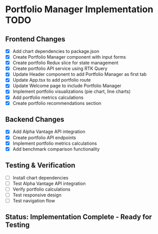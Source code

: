 # Portfolio Manager Implementation TODO

## Frontend Changes
- [x] Add chart dependencies to package.json
- [x] Create Portfolio Manager component with input forms
- [x] Create portfolio Redux slice for state management
- [x] Create portfolio API service using RTK Query
- [x] Update Header component to add Portfolio Manager as first tab
- [x] Update App.tsx to add portfolio route
- [x] Update Welcome page to include Portfolio Manager
- [x] Implement portfolio visualizations (pie chart, line charts)
- [x] Add portfolio metrics calculations
- [x] Create portfolio recommendations section

## Backend Changes
- [x] Add Alpha Vantage API integration
- [x] Create portfolio API endpoints
- [x] Implement portfolio metrics calculations
- [x] Add benchmark comparison functionality

## Testing & Verification
- [ ] Install chart dependencies
- [ ] Test Alpha Vantage API integration
- [ ] Verify portfolio calculations
- [ ] Test responsive design
- [ ] Test navigation flow

## Status: Implementation Complete - Ready for Testing
